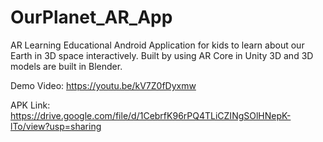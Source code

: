 # OurPlanet_AR_App
 
AR Learning Educational Android Application for kids to learn about our Earth in 3D space interactively.
Built by using AR Core in Unity 3D and 3D models are built in Blender.

Demo Video: https://youtu.be/kV7Z0fDyxmw

APK Link: https://drive.google.com/file/d/1CebrfK96rPQ4TLiCZINgSOlHNepK-lTo/view?usp=sharing
